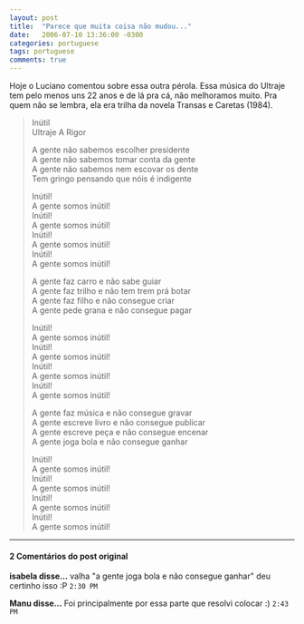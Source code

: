 ```yaml
---
layout: post
title:  "Parece que muita coisa não mudou..."
date:   2006-07-10 13:36:00 -0300
categories: portuguese
tags: portuguese
comments: true
---
```


Hoje o Luciano comentou sobre essa outra pérola.
Essa música do Ultraje tem pelo menos uns 22 anos e de lá pra cá, não melhoramos muito. Pra quem não se lembra, ela era trilha da novela Transas e Caretas (1984).

> Inútil<br>
> Ultraje A Rigor
> 
> A gente não sabemos escolher presidente<br>
> A gente não sabemos tomar conta da gente<br> 
> A gente não sabemos nem escovar os dente<br>
> Tem gringo pensando que nóis é indigente<br>
> 
> Inútil!<br>
> A gente somos inútil!<br>
> Inútil!<br>
> A gente somos inútil!<br>
> Inútil!<br>
> A gente somos inútil!<br>
> Inútil!<br>
> A gente somos inútil!
> 
> A gente faz carro e não sabe guiar<br>
> A gente faz trilho e não tem trem prá botar<br>
> A gente faz filho e não consegue criar<br>
> A gente pede grana e não consegue pagar<br>
> 
> Inútil!<br>
> A gente somos inútil!<br>
> Inútil!<br>
> A gente somos inútil!<br>
> Inútil!<br>
> A gente somos inútil!<br>
> Inútil!<br>
> A gente somos inútil!<br>
> 
> A gente faz música e não consegue gravar<br>
> A gente escreve livro e não consegue publicar<br>
> A gente escreve peça e não consegue encenar<br>
> A gente joga bola e não consegue ganhar<br>
> 
> Inútil!<br>
> A gente somos inútil!<br>
> Inútil!<br>
> A gente somos inútil!<br>
> Inútil!<br>
> A gente somos inútil!<br>
> Inútil!<br>
> A gente somos inútil!<br>


---

#### 2 Comentários do post original

**isabela disse...**
valha
"a gente joga bola e não consegue ganhar"
deu certinho isso :P  `2:30 PM`  

**Manu disse...**
Foi principalmente por essa parte que resolvi colocar :)  `2:43 PM`  